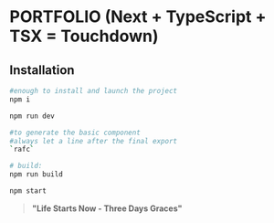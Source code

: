 # **PORTFOLIO (Next + TypeScript + TSX = Touchdown)**

## **Installation**

```bash
#enough to install and launch the project
npm i

npm run dev

#to generate the basic component
#always let a line after the final export 
`rafc`

# build:
npm run build

npm start
```
> **"Life Starts Now - Three Days Graces"**  
